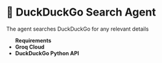 <h1>🦆 DuckDuckGo Search Agent</h1>

<p>The agent searches DuckDuckGo for any relevant details 
<ul>
  <lh><b>Requirements<b></lh>
  <li>Groq Cloud</li>
  <li>DuckDuckGo Python API</li>
</ul>
</p>
